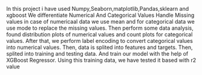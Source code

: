 <label>In this project i have used Numpy,Seaborn,matplotlib,Pandas,sklearn and xgboost</label>
We differentiate Numerical And Categorical Values
Handle Missing values in case of numericaal data we use mean
  and for categorical data we use mode to replace the missing values.
Then perform some data analysis, found distribution plots of numerical values and 
count plots for categorical values.
After that, we perform label encoding to convert categorical values into numerical values.
Then, data is splited into features and targets.
Then, splited into training and testing data.
And train our model with the help of XGBoost Regressor.
Using this training data, we have tested it based with r2 value




